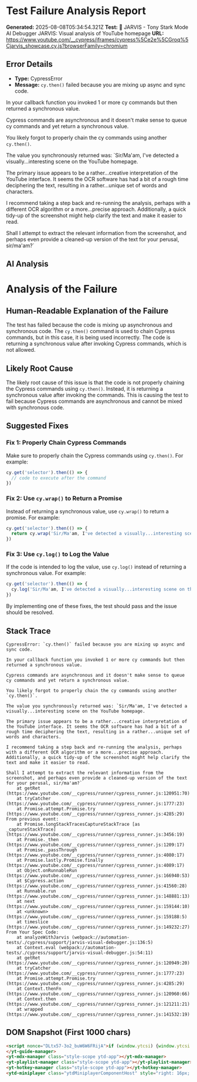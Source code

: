 
# Test Failure Analysis Report

**Generated:** 2025-08-08T05:34:54.321Z
**Test:** 🤖 JARVIS - Tony Stark Mode AI Debugger JARVIS: Visual analysis of YouTube homepage
**URL:** https://www.youtube.com/__cypress/iframes/cypress%5Ce2e%5CGroq%5Cjarvis_showcase.cy.js?browserFamily=chromium

## Error Details
- **Type:** CypressError
- **Message:** `cy.then()` failed because you are mixing up async and sync code.

In your callback function you invoked 1 or more cy commands but then returned a synchronous value.

Cypress commands are asynchronous and it doesn't make sense to queue cy commands and yet return a synchronous value.

You likely forgot to properly chain the cy commands using another `cy.then()`.

The value you synchronously returned was: `Sir/Ma'am, I've detected a visually...interesting scene on the YouTube homepage.

The primary issue appears to be a rather...creative interpretation of the YouTube interface. It seems the OCR software has had a bit of a rough time deciphering the text, resulting in a rather...unique set of words and characters.

I recommend taking a step back and re-running the analysis, perhaps with a different OCR algorithm or a more...precise approach. Additionally, a quick tidy-up of the screenshot might help clarify the text and make it easier to read.

Shall I attempt to extract the relevant information from the screenshot, and perhaps even provide a cleaned-up version of the text for your perusal, sir/ma'am?`

## AI Analysis
# Analysis of the Failure

## Human-Readable Explanation of the Failure

The test has failed because the code is mixing up asynchronous and synchronous code. The `cy.then()` command is used to chain Cypress commands, but in this case, it is being used incorrectly. The code is returning a synchronous value after invoking Cypress commands, which is not allowed.

## Likely Root Cause

The likely root cause of this issue is that the code is not properly chaining the Cypress commands using `cy.then()`. Instead, it is returning a synchronous value after invoking the commands. This is causing the test to fail because Cypress commands are asynchronous and cannot be mixed with synchronous code.

## Suggested Fixes

### Fix 1: Properly Chain Cypress Commands

Make sure to properly chain the Cypress commands using `cy.then()`. For example:
```javascript
cy.get('selector').then(() => {
  // code to execute after the command
})
```
### Fix 2: Use `cy.wrap()` to Return a Promise

Instead of returning a synchronous value, use `cy.wrap()` to return a promise. For example:
```javascript
cy.get('selector').then(() => {
  return cy.wrap('Sir/Ma'am, I've detected a visually...interesting scene on the YouTube homepage.');
})
```
### Fix 3: Use `cy.log()` to Log the Value

If the code is intended to log the value, use `cy.log()` instead of returning a synchronous value. For example:
```javascript
cy.get('selector').then(() => {
  cy.log('Sir/Ma'am, I've detected a visually...interesting scene on the YouTube homepage.');
})
```
By implementing one of these fixes, the test should pass and the issue should be resolved.

## Stack Trace
```
CypressError: `cy.then()` failed because you are mixing up async and sync code.

In your callback function you invoked 1 or more cy commands but then returned a synchronous value.

Cypress commands are asynchronous and it doesn't make sense to queue cy commands and yet return a synchronous value.

You likely forgot to properly chain the cy commands using another `cy.then()`.

The value you synchronously returned was: `Sir/Ma'am, I've detected a visually...interesting scene on the YouTube homepage.

The primary issue appears to be a rather...creative interpretation of the YouTube interface. It seems the OCR software has had a bit of a rough time deciphering the text, resulting in a rather...unique set of words and characters.

I recommend taking a step back and re-running the analysis, perhaps with a different OCR algorithm or a more...precise approach. Additionally, a quick tidy-up of the screenshot might help clarify the text and make it easier to read.

Shall I attempt to extract the relevant information from the screenshot, and perhaps even provide a cleaned-up version of the text for your perusal, sir/ma'am?`
    at getRet (https://www.youtube.com/__cypress/runner/cypress_runner.js:120951:70)
    at tryCatcher (https://www.youtube.com/__cypress/runner/cypress_runner.js:1777:23)
    at Promise.attempt.Promise.try (https://www.youtube.com/__cypress/runner/cypress_runner.js:4285:29)
From previous event:
    at Promise.longStackTracesCaptureStackTrace [as _captureStackTrace] (https://www.youtube.com/__cypress/runner/cypress_runner.js:3456:19)
    at Promise._then (https://www.youtube.com/__cypress/runner/cypress_runner.js:1209:17)
    at Promise._passThrough (https://www.youtube.com/__cypress/runner/cypress_runner.js:4080:17)
    at Promise.lastly.Promise.finally (https://www.youtube.com/__cypress/runner/cypress_runner.js:4089:17)
    at Object.onRunnableRun (https://www.youtube.com/__cypress/runner/cypress_runner.js:166940:53)
    at $Cypress.action (https://www.youtube.com/__cypress/runner/cypress_runner.js:41560:28)
    at Runnable.run (https://www.youtube.com/__cypress/runner/cypress_runner.js:148881:13)
    at next (https://www.youtube.com/__cypress/runner/cypress_runner.js:159144:10)
    at <unknown> (https://www.youtube.com/__cypress/runner/cypress_runner.js:159188:5)
    at timeslice (https://www.youtube.com/__cypress/runner/cypress_runner.js:149232:27)
From Your Spec Code:
    at analyzeWithJarvis (webpack://automation-tests/./cypress/support/jarvis-visual-debugger.js:136:5)
    at Context.eval (webpack://automation-tests/./cypress/support/jarvis-visual-debugger.js:54:11)
    at getRet (https://www.youtube.com/__cypress/runner/cypress_runner.js:120949:20)
    at tryCatcher (https://www.youtube.com/__cypress/runner/cypress_runner.js:1777:23)
    at Promise.attempt.Promise.try (https://www.youtube.com/__cypress/runner/cypress_runner.js:4285:29)
    at Context.thenFn (https://www.youtube.com/__cypress/runner/cypress_runner.js:120960:66)
    at Context.then (https://www.youtube.com/__cypress/runner/cypress_runner.js:121211:21)
    at wrapped (https://www.youtube.com/__cypress/runner/cypress_runner.js:141532:19)
```

## DOM Snapshot (First 1000 chars)
```html
<script nonce="DLtx57-3o2_buW6W6FRijA">if (window.ytcsi) {window.ytcsi.tick('bs', null, '');}</script><script nonce="DLtx57-3o2_buW6W6FRijA">ytcfg.set('initialBodyClientWidth', document.body.clientWidth);</script><script nonce="DLtx57-3o2_buW6W6FRijA">if (window.ytcsi) {window.ytcsi.tick('ai', null, '');}</script><ytd-app darker-dark-theme="" frosted-glass-exp="" mini-guide-visible=""><!--css-build:shady--><!--css_build_scope:ytd-app--><!--css_build_styles:video.youtube.src.web.polymer.shared.ui.styles.yt_base_styles.yt.base.styles.css.js--><yt-guide-manager id="guide-service" class="style-scope ytd-app">
</yt-guide-manager>
<yt-mdx-manager class="style-scope ytd-app"></yt-mdx-manager>
<yt-playlist-manager class="style-scope ytd-app"></yt-playlist-manager>
<yt-hotkey-manager class="style-scope ytd-app"></yt-hotkey-manager>
<ytd-miniplayer class="ytdMiniplayerComponentHost" style="right: 16px; bottom: 16px; width: 400px; height: 301px;"><div class="ytdMiniplayerComponentContent"><yt-dra...
```
